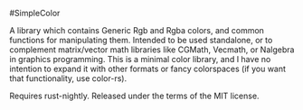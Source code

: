 #SimpleColor

A library which contains Generic Rgb and Rgba colors, and common functions for
manipulating them. Intended to be used standalone, or to complement matrix/vector
math libraries like CGMath, Vecmath, or Nalgebra in graphics programming. This is a
minimal color library, and I have no intention to expand it with other formats or
fancy colorspaces (if you want that functionality, use color-rs).

Requires rust-nightly. Released under the terms of the MIT license.